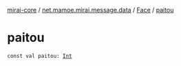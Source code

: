 [mirai-core](../../index.md) / [net.mamoe.mirai.message.data](../index.md) / [Face](index.md) / [paitou](./paitou.md)

# paitou

`const val paitou: `[`Int`](https://kotlinlang.org/api/latest/jvm/stdlib/kotlin/-int/index.html)